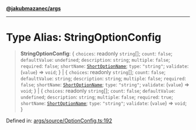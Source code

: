 [**@jakubmazanec/args**](../README.md)

---

# Type Alias: StringOptionConfig

> **StringOptionConfig**: \{ `choices`: readonly `string`[]; `count`: `false`; `defaultValue`:
> `undefined`; `description`: `string`; `multiple`: `false`; `required`: `false`; `shortName`:
> [`ShortOptionName`](ShortOptionName.md); `type`: `"string"`; `validate`: (`value`) => `void`; \}
> \| \{ `choices`: readonly `string`[]; `count`: `false`; `defaultValue`: `string`; `description`:
> `string`; `multiple`: `false`; `required`: `false`; `shortName`:
> [`ShortOptionName`](ShortOptionName.md); `type`: `"string"`; `validate`: (`value`) => `void`; \}
> \| \{ `choices`: readonly `string`[]; `count`: `false`; `defaultValue`: `undefined`;
> `description`: `string`; `multiple`: `false`; `required`: `true`; `shortName`:
> [`ShortOptionName`](ShortOptionName.md); `type`: `"string"`; `validate`: (`value`) => `void`; \}

Defined in:
[args/source/OptionConfig.ts:192](https://github.com/jakubmazanec/tools/blob/b189bd808f93a39eacbf7e401a82a754c5ce3b63/packages/args/source/OptionConfig.ts#L192)
